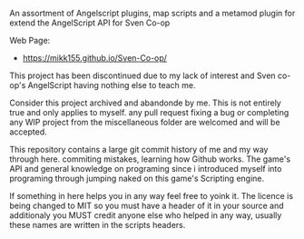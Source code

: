 An assortment of Angelscript plugins, map scripts and a metamod plugin for extend the AngelScript API for Sven Co-op

Web Page:
- https://mikk155.github.io/Sven-Co-op/


This project has been discontinued due to my lack of interest and Sven co-op's AngelScript having nothing else to teach me.

Consider this project archived and abandonde by me. This is not entirely true and only applies to myself. any pull request fixing a bug or completing any WIP project from the miscellaneous folder are welcomed and will be accepted.

This repository contains a large git commit history of me and my way through here. commiting mistakes, learning how Github works. The game's API and general knowledge on programing since i introduced myself into programing through jumping naked on this game's Scripting engine.

If something in here helps you in any way feel free to yoink it. The licence is being changed to MIT so you must have a header of it in your source and additionaly you MUST credit anyone else who helped in any way, usually these names are written in the scripts headers.
